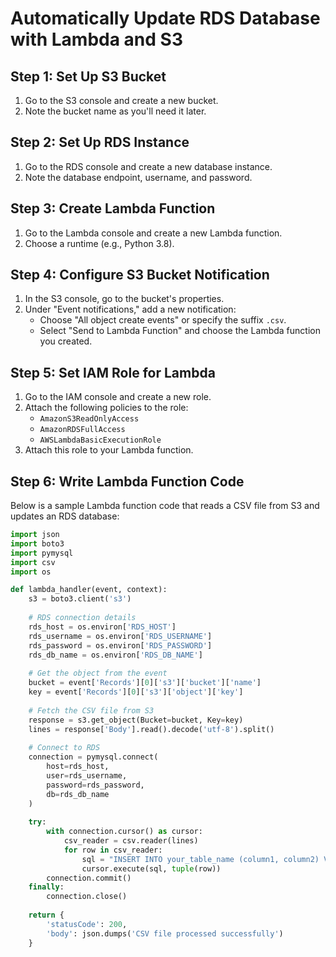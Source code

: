# Automatically Update RDS Database with Lambda and S3

## Step 1: Set Up S3 Bucket

1. Go to the S3 console and create a new bucket.
2. Note the bucket name as you'll need it later.

## Step 2: Set Up RDS Instance

1. Go to the RDS console and create a new database instance.
2. Note the database endpoint, username, and password.

## Step 3: Create Lambda Function

1. Go to the Lambda console and create a new Lambda function.
2. Choose a runtime (e.g., Python 3.8).

## Step 4: Configure S3 Bucket Notification

1. In the S3 console, go to the bucket's properties.
2. Under "Event notifications," add a new notification:
   - Choose "All object create events" or specify the suffix `.csv`.
   - Select "Send to Lambda Function" and choose the Lambda function you created.

## Step 5: Set IAM Role for Lambda

1. Go to the IAM console and create a new role.
2. Attach the following policies to the role:
   - `AmazonS3ReadOnlyAccess`
   - `AmazonRDSFullAccess`
   - `AWSLambdaBasicExecutionRole`
3. Attach this role to your Lambda function.

## Step 6: Write Lambda Function Code

Below is a sample Lambda function code that reads a CSV file from S3 and updates an RDS database:

```python
import json
import boto3
import pymysql
import csv
import os

def lambda_handler(event, context):
    s3 = boto3.client('s3')
    
    # RDS connection details
    rds_host = os.environ['RDS_HOST']
    rds_username = os.environ['RDS_USERNAME']
    rds_password = os.environ['RDS_PASSWORD']
    rds_db_name = os.environ['RDS_DB_NAME']
    
    # Get the object from the event
    bucket = event['Records'][0]['s3']['bucket']['name']
    key = event['Records'][0]['s3']['object']['key']
    
    # Fetch the CSV file from S3
    response = s3.get_object(Bucket=bucket, Key=key)
    lines = response['Body'].read().decode('utf-8').split()
    
    # Connect to RDS
    connection = pymysql.connect(
        host=rds_host,
        user=rds_username,
        password=rds_password,
        db=rds_db_name
    )
    
    try:
        with connection.cursor() as cursor:
            csv_reader = csv.reader(lines)
            for row in csv_reader:
                sql = "INSERT INTO your_table_name (column1, column2) VALUES (%s, %s)"
                cursor.execute(sql, tuple(row))
        connection.commit()
    finally:
        connection.close()
    
    return {
        'statusCode': 200,
        'body': json.dumps('CSV file processed successfully')
    }
